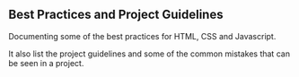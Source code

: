 ## Best Practices and Project Guidelines

Documenting some of the best practices for HTML, CSS and Javascript.

It also list the project guidelines and some of the common mistakes that can be seen in a project.

